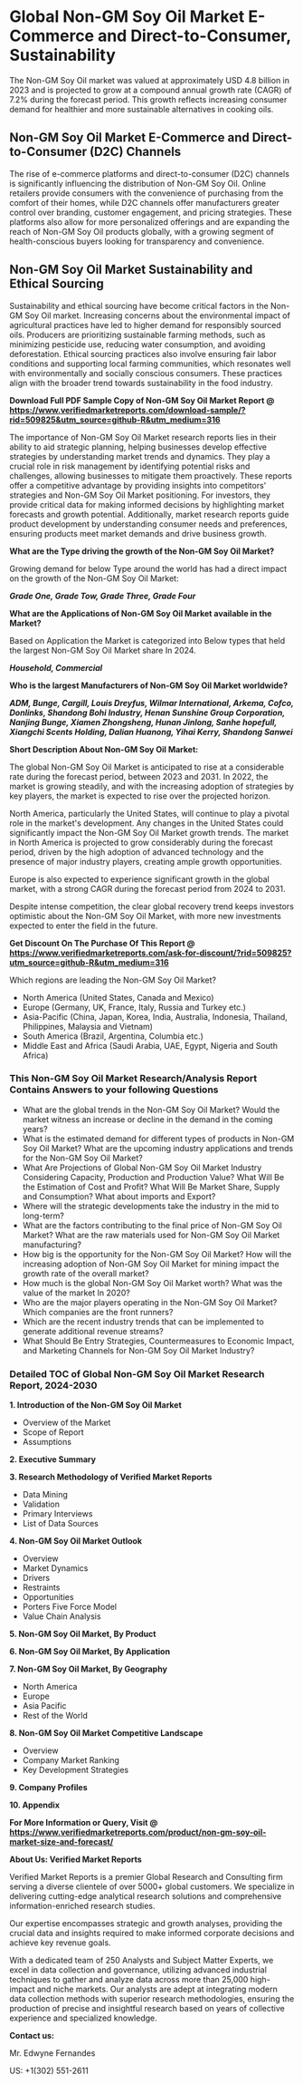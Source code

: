 <h1>Global Non-GM Soy Oil Market E-Commerce and Direct-to-Consumer, Sustainability</h1><p class=""><p>The Non-GM Soy Oil market was valued at approximately USD 4.8 billion in 2023 and is projected to grow at a compound annual growth rate (CAGR) of 7.2% during the forecast period. This growth reflects increasing consumer demand for healthier and more sustainable alternatives in cooking oils.</p> <h2>Non-GM Soy Oil Market E-Commerce and Direct-to-Consumer (D2C) Channels</h2> <p>The rise of e-commerce platforms and direct-to-consumer (D2C) channels is significantly influencing the distribution of Non-GM Soy Oil. Online retailers provide consumers with the convenience of purchasing from the comfort of their homes, while D2C channels offer manufacturers greater control over branding, customer engagement, and pricing strategies. These platforms also allow for more personalized offerings and are expanding the reach of Non-GM Soy Oil products globally, with a growing segment of health-conscious buyers looking for transparency and convenience.</p> <h2>Non-GM Soy Oil Market Sustainability and Ethical Sourcing</h2> <p>Sustainability and ethical sourcing have become critical factors in the Non-GM Soy Oil market. Increasing concerns about the environmental impact of agricultural practices have led to higher demand for responsibly sourced oils. Producers are prioritizing sustainable farming methods, such as minimizing pesticide use, reducing water consumption, and avoiding deforestation. Ethical sourcing practices also involve ensuring fair labor conditions and supporting local farming communities, which resonates well with environmentally and socially conscious consumers. These practices align with the broader trend towards sustainability in the food industry.</p> </p><p class=""><strong>Download Full PDF Sample Copy of Non-GM Soy Oil Market Report @ <a href="https://www.verifiedmarketreports.com/download-sample/?rid=509825&utm_source=github-R&utm_medium=316" target="_blank">https://www.verifiedmarketreports.com/download-sample/?rid=509825&utm_source=github-R&utm_medium=316</a></strong></p><p>The importance of&nbsp;Non-GM Soy Oil Market research reports lies in their ability to aid strategic planning, helping businesses develop effective strategies by understanding market trends and dynamics. They play a crucial role in risk management by identifying potential risks and challenges, allowing businesses to mitigate them proactively. These reports offer a competitive advantage by providing insights into competitors' strategies and Non-GM Soy Oil Market positioning. For investors, they provide critical data for making informed decisions by highlighting market forecasts and growth potential. Additionally, market research reports guide product development by understanding consumer needs and preferences, ensuring products meet market demands and drive business growth.</p><p><strong>What are the&nbsp;Type driving the growth of the Non-GM Soy Oil Market?</strong></p><p id="" class="">Growing demand for below Type around the world has had a direct impact on the growth of the Non-GM Soy Oil Market:</p><p class=""><em><strong>Grade One, Grade Tow, Grade Three, Grade Four</strong></em></p><p class=""><strong>What are the&nbsp;Applications&nbsp;of Non-GM Soy Oil Market available in the Market?</strong></p><p id="" class="">Based on Application the Market is categorized into Below types that held the largest Non-GM Soy Oil Market share In 2024.</p><p class=""><em><strong>Household, Commercial</strong></em></p><p class=""><strong>Who is the largest Manufacturers of Non-GM Soy Oil Market worldwide?</strong></p><p><em><strong>ADM, Bunge, Cargill, Louis Dreyfus, Wilmar International, Arkema, Cofco, Donlinks, Shandong Bohi Industry, Henan Sunshine Group Corporation, Nanjing Bunge, Xiamen Zhongsheng, Hunan Jinlong, Sanhe hopefull, Xiangchi Scents Holding, Dalian Huanong, Yihai Kerry, Shandong Sanwei</strong></em></p><p id="" class=""><strong>Short Description About Non-GM Soy Oil Market:</strong></p><p>The global Non-GM Soy Oil Market is anticipated to rise at a considerable rate during the forecast period, between 2023 and 2031. In 2022, the market is growing steadily, and with the increasing adoption of strategies by key players, the market is expected to rise over the projected horizon.</p><p>North America, particularly the United States, will continue to play a pivotal role in the market's development. Any changes in the United States could significantly impact the Non-GM Soy Oil Market growth trends. The market in North America is projected to grow considerably during the forecast period, driven by the high adoption of advanced technology and the presence of major industry players, creating ample growth opportunities.</p><p>Europe is also expected to experience significant growth in the global market, with a strong CAGR during the forecast period from 2024 to 2031.</p><p>Despite intense competition, the clear global recovery trend keeps investors optimistic about the Non-GM Soy Oil Market, with more new investments expected to enter the field in the future.</p><p id="" class=""><strong>Get Discount On The Purchase Of This Report @ <a href="https://www.verifiedmarketreports.com/ask-for-discount/?rid=509825?utm_source=github-R&utm_medium=316" target="_blank">https://www.verifiedmarketreports.com/ask-for-discount/?rid=509825?utm_source=github-R&utm_medium=316</a></strong></p><p class="">Which regions are leading the Non-GM Soy Oil Market?</p><ul><li>North America (United States, Canada and Mexico)</li><li>Europe (Germany, UK, France, Italy, Russia and Turkey etc.)</li><li>Asia-Pacific (China, Japan, Korea, India, Australia, Indonesia, Thailand, Philippines, Malaysia and Vietnam)</li><li>South America (Brazil, Argentina, Columbia etc.)</li><li>Middle East and Africa (Saudi Arabia, UAE, Egypt, Nigeria and South Africa)</li></ul><h3 id="" class="">This Non-GM Soy Oil Market Research/Analysis Report Contains Answers to your following Questions</h3><ul><li>What are the global trends in the Non-GM Soy Oil Market? Would the market witness an increase or decline in the demand in the coming years?</li><li>What is the estimated demand for different types of products in Non-GM Soy Oil Market? What are the upcoming industry applications and trends for the Non-GM Soy Oil Market?</li><li>What Are Projections of Global Non-GM Soy Oil Market Industry Considering Capacity, Production and Production Value? What Will Be the Estimation of Cost and Profit? What Will Be Market Share, Supply and Consumption? What about imports and Export?</li><li>Where will the strategic developments take the industry in the mid to long-term?</li><li>What are the factors contributing to the final price of Non-GM Soy Oil Market? What are the raw materials used for Non-GM Soy Oil Market manufacturing?</li><li>How big is the opportunity for the Non-GM Soy Oil Market? How will the increasing adoption of Non-GM Soy Oil Market for mining impact the growth rate of the overall market?</li><li>How much is the global Non-GM Soy Oil Market worth? What was the value of the market In 2020?</li><li>Who are the major players operating in the Non-GM Soy Oil Market? Which companies are the front runners?</li><li>Which are the recent industry trends that can be implemented to generate additional revenue streams?</li><li>What Should Be Entry Strategies, Countermeasures to Economic Impact, and Marketing Channels for Non-GM Soy Oil Market Industry?</li></ul><h3 id="" class="">Detailed TOC of Global Non-GM Soy Oil Market Research Report, 2024-2030</h3><p id="" class=""><strong>1. Introduction of the Non-GM Soy Oil Market</strong></p><ul><li>Overview of the Market</li><li>Scope of Report</li><li>Assumptions</li></ul><p id="" class=""><strong>2. Executive Summary</strong></p><p id="" class=""><strong>3. Research Methodology of Verified Market Reports</strong></p><ul><li>Data Mining</li><li>Validation</li><li>Primary Interviews</li><li>List of Data Sources</li></ul><p id="" class=""><strong>4. Non-GM Soy Oil Market Outlook</strong></p><ul><li>Overview</li><li>Market Dynamics</li><li>Drivers</li><li>Restraints</li><li>Opportunities</li><li>Porters Five Force Model</li><li>Value Chain Analysis</li></ul><p id="" class=""><strong>5. Non-GM Soy Oil Market, By Product</strong></p><p id="" class=""><strong>6. Non-GM Soy Oil Market, By Application</strong></p><p id="" class=""><strong>7. Non-GM Soy Oil Market, By Geography</strong></p><ul><li>North America</li><li>Europe</li><li>Asia Pacific</li><li>Rest of the World</li></ul><p id="" class=""><strong>8. Non-GM Soy Oil Market Competitive Landscape</strong></p><ul><li>Overview</li><li>Company Market Ranking</li><li>Key Development Strategies</li></ul><p id="" class=""><strong>9. Company Profiles</strong></p><p id="" class=""><strong>10. Appendix</strong></p><p id="" class=""><strong>For More Information or Query, Visit @ <a href="https://www.verifiedmarketreports.com/product/non-gm-soy-oil-market-size-and-forecast/" target="_blank">https://www.verifiedmarketreports.com/product/non-gm-soy-oil-market-size-and-forecast/</a></strong></p><p id="" class=""><strong>About Us: Verified Market Reports</strong></p><p id="" class="">Verified Market Reports is a premier Global Research and Consulting firm serving a diverse clientele of over 5000+ global customers. We specialize in delivering cutting-edge analytical research solutions and comprehensive information-enriched research studies.</p><p id="" class="">Our expertise encompasses strategic and growth analyses, providing the crucial data and insights required to make informed corporate decisions and achieve key revenue goals.</p><p id="" class="">With a dedicated team of 250 Analysts and Subject Matter Experts, we excel in data collection and governance, utilizing advanced industrial techniques to gather and analyze data across more than 25,000 high-impact and niche markets. Our analysts are adept at integrating modern data collection methods with superior research methodologies, ensuring the production of precise and insightful research based on years of collective experience and specialized knowledge.</p><p id="" class=""><strong>Contact us:</strong></p><p id="" class="">Mr. Edwyne Fernandes</p><p id="" class="">US: +1(302) 551-2611</p>